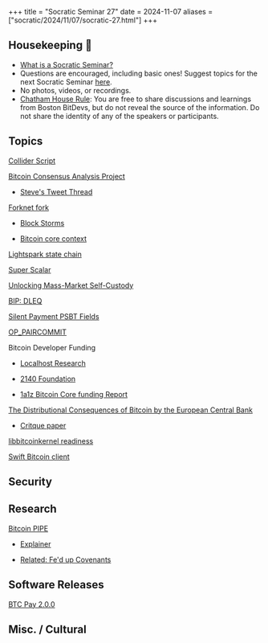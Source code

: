 +++
title = "Socratic Seminar 27"
date = 2024-11-07
aliases = ["socratic/2024/11/07/socratic-27.html"]
+++

## Housekeeping 🧹

- [What is a Socratic Seminar?](https://bitdevs.org/about#socratic-seminars)
- Questions are encouraged, including basic ones! Suggest topics for the next Socratic Seminar [here](https://github.com/0xBEEFCAF3/bostonbitdevs/issues/new).
- No photos, videos, or recordings.
- [Chatham House Rule](https://www.chathamhouse.org/about-us/chatham-house-rule): You are free to share discussions and learnings from Boston BitDevs, but do not reveal the source of the information. Do not share the identity of any of the speakers or participants.

## Topics
[Collider Script](https://colliderscript.co/colliderscript.pdf)

[Bitcoin Consensus Analysis Project](https://github.com/bitcoin-cap/bcap)

- [Steve's Tweet Thread](https://x.com/moneyball/status/1854585339119341796)

[Forknet fork](https://x.com/0xB10C/status/1849133671980339313)

- [Block Storms](https://blog.lopp.net/the-block-storms-of-bitcoins-testnet/)

- [Bitcoin core context](https://x.com/0xB10C/status/1849133671980339313)

[Lightspark state chain](https://bitcoinmagazine.com/business/lightspark-announces-new-bitcoin-l2-and-upgraded-uma-capabilities)

[Super Scalar](https://delvingbitcoin.org/t/superscalar-laddered-timeout-tree-structured-decker-wattenhofer-factories/1143)

[Unlocking Mass-Market Self-Custody](https://assets.ctfassets.net/mtmp6hzjjvnd/6Qjcs8zgMiyffC0Uk8cx4V/f4be3237365ab7302915ec96d80f74d2/Unlocking_Mass_Market_Self_Custody.pdf)

[BIP: DLEQ](https://github.com/bitcoin/bips/blob/4f5d87adc8bed41db534e2a3ec31096eb24a0851/bip-DLEQ.mediawiki)

[Silent Payment PSBT Fields](https://groups.google.com/g/bitcoindev/c/5G5wzqUXyk4)

[OP_PAIRCOMMIT](https://gist.github.com/moonsettler/d7f1fb88e3e54ee7ecb6d69ff126433b)

Bitcoin Developer Funding

- [Localhost Research](https://lclhost.org/blog/focus/)

- [2140 Foundation](https://www.globenewswire.com/news-release/2024/10/10/2961449/0/en/OKX-Invests-in-Bitcoin-s-Long-Term-Security-Through-Grant-to-2140-Foundation.html)

- [1a1z Bitcoin Core funding Report](https://s3.amazonaws.com/1a1z.com/files/1A1z%20-%20Funding%20Bitcoin%20-%20Part%201.pdf)


[The Distributional Consequences of Bitcoin by the European Central Bank](https://download.ssrn.com/2024/10/13/4985877.pdf?response-content-disposition=inline&X-Amz-Security-Token=IQoJb3JpZ2luX2VjEDQaCXVzLWVhc3QtMSJHMEUCIQDnu7lWFccsa5ggsLT9kBMritOt6XxnGK2LG7QJXTCCewIgU%2BasPR57DnD2zAhMSpRZaBdKexkkr3lAKq2m3YELyx0qxwUIrf%2F%2F%2F%2F%2F%2F%2F%2F%2F%2FARAEGgwzMDg0NzUzMDEyNTciDKl35IxZPdDVAr07ZSqbBTjhEyc3xCc%2BNhzBFXheHkMK988j8D18WYO9G1sdUXzGovL4hr2JXOwzC7FsZZmV9XfDos0LX6RbE%2Bdj0yM%2F9jm%2BAI78m7Ulz0eEW6Uw6Ta2jTeYwo%2BUzIWHiWw%2F355T67%2BdGdzk%2Bfjp3NHasjYZUrYuywAuaPo5spDweI7VAkGmdPFGUZsuTCm%2FdqYQlo9tdHesfgjjQorsItiEKdP6tQqYQeo0he8Ngk0i9IgRPJUpgefJS0VYkE%2B6ikmC9f5dsBWhRXu0CnR0s3DKkGhigCKfl9IlfFa0T5K3UIo85B69O7%2FZvLJxnndXEU86S28xpQ9SHfKVBYfw%2Bgfc5TbpWJdmNjW8v426cHgEbbp74oljocCxUl0cHADebQS%2FUvP6klwjYx1%2F9k8MD5L2jxVlg6IGvOpKXhaPb0STBu3oBHI0tw5azEZoWwCe%2BM8K4cBZVZfV1XHbG7Zmjj0XcSdG0W2W2boBQ7fKkv1PtZeWm%2BPdjGhexrFj9ZFEN2NCJWvHdPg3Jgzo17v%2FDT8YVp8G9y2yKVB1TbisbKLqnBe2GwFLqVZ5Geq%2Br6gGJo6p3IAxgFwP96xV21WsBxgSwVTt9iCAO6NP%2F1qoJkJebEQQ%2F82L7dOu6CyrydFVBJejcGZmYusjLgE1b9XEjpDWWBwfysCv03odgKhRyVf%2BF9d75WcZwJRNeXFG1BAWRxKVzs0cYSvzuVNAuoScWJvOiSoqNDOOB2tQMykah2yn5u4Dj7kK3TyqE870n%2Fll%2BImJm2gbw7N5RppngoZh7PWI64AH14Vtw0a9huTmesmAYtcaUNKOli355HXZ3W7ER7EjWyOQYyWo9NIWZ7A3jdmOK9A0zWR3sza25Q%2FL664RjF5F%2FLscBffg3phIY%2FsouhgwotWUuQY6sQEAYH81yLlFf2vAV5x4Yx903mJy5vmM%2BBZ9TsFdMRpOKUQ2KCrypKuU9NJcgZ8qquSj%2BTPXGtFlzBaU4LoyrNo5xyw%2FbsIMPhn5srXEZfUPN9QbJDaeWsbxBuzxyv0SRvEtYtUYiu6mLCit2%2BXBxn%2Fpur090EjtKpT648KeXMiDgAgvpmgrphminSavuRkwb0XJ9ilYQn2DiwSmnG31ov4GxRNAoxU8y34e2VM1r0srBbE%3D&X-Amz-Algorithm=AWS4-HMAC-SHA256&X-Amz-Date=20241101T201322Z&X-Amz-SignedHeaders=host&X-Amz-Expires=300&X-Amz-Credential=ASIAUPUUPRWEUNILHIXD%2F20241101%2Fus-east-1%2Fs3%2Faws4_request&X-Amz-Signature=381e241f32dec958cfdbb7924d1b735588ca719d40e14ad625319251c324587a&abstractId=4985877)

- [Critque paper](https://www.murrayrudd.pro/challenging-bias-in-the-ecbs-bitcoin-analysis/)

[libbitcoinkernel readiness](https://groups.google.com/g/bitcoindev/c/fOIByS6COMk)

[Swift Bitcoin client](https://groups.google.com/g/bitcoindev/c/owoqBMldoaY)


## Security

## Research

[Bitcoin PIPE](https://www.allocin.it/uploads/placeholder-bitcoin.pdf)

- [Explainer](https://www.allocin.it/posts/Bitcoin-PIPEs)

- [Related: Fe'd up Covenants](https://rubin.io/public/pdfs/fedcov.pdf)

## Software Releases
[BTC Pay 2.0.0](https://github.com/btcpayserver/btcpayserver/releases/tag/v2.0.0)

## Misc. / Cultural
